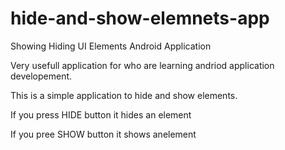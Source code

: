# hide-and-show-elemnets-app
Showing Hiding UI Elements Android Application

Very usefull application for who are learning andriod application developement.

This is a simple application to hide and show elements.

If you press HIDE button it hides an element 

If you pree SHOW button it shows anelement
